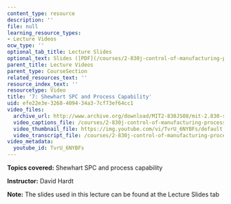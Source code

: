 ```yaml
---
content_type: resource
description: ''
file: null
learning_resource_types:
- Lecture Videos
ocw_type: ''
optional_tab_title: Lecture Slides
optional_text: Slides ([PDF](/courses/2-830j-control-of-manufacturing-processes-sma-6303-spring-2008/resources/lecture7))
parent_title: Lecture Videos
parent_type: CourseSection
related_resources_text: ''
resource_index_text: ''
resourcetype: Video
title: '7: Shewhart SPC and Process Capability'
uid: efe22e3e-3268-4094-34a3-7cf73ef64cc1
video_files:
  archive_url: http://www.archive.org/download/MIT2-830JS08/mit-2.830-s08-lec07_300k.mp4
  video_captions_file: /courses/2-830j-control-of-manufacturing-processes-sma-6303-spring-2008/156018a2faf95fab9b13ffe567671ea4_TvrU_6NYBFs.vtt
  video_thumbnail_file: https://img.youtube.com/vi/TvrU_6NYBFs/default.jpg
  video_transcript_file: /courses/2-830j-control-of-manufacturing-processes-sma-6303-spring-2008/d07dc33a85ba5b55581af0bcd136ce32_TvrU_6NYBFs.pdf
video_metadata:
  youtube_id: TvrU_6NYBFs
---
```


**Topics covered:** Shewhart SPC and process capability

**Instructor:** David Hardt

**Note:** The slides used in this lecture can be found at the Lecture Slides tab